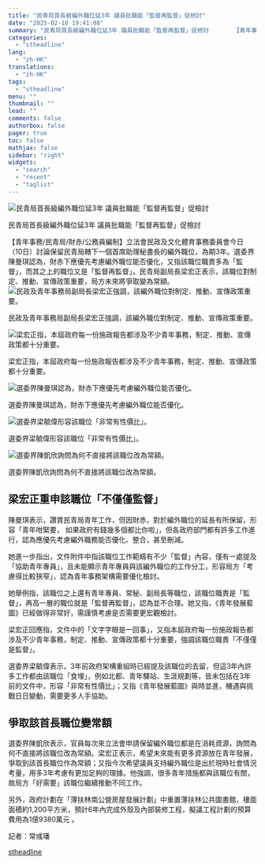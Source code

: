 ```yaml
---
title: "民青局首長級編外職位延3年 議員批職能「監督再監督」促檢討"
date: "2025-02-10 19:41:08"
summary: "民青局首長級編外職位延3年 議員批職能「監督再監督」促檢討       【青年事務/民青局/..."
categories:
  - "stheadline"
lang:
  - "zh-HK"
translations:
  - "zh-HK"
tags:
  - "stheadline"
menu: ""
thumbnail: ""
lead: ""
comments: false
authorbox: false
pager: true
toc: false
mathjax: false
sidebar: "right"
widgets:
  - "search"
  - "recent"
  - "taglist"
---
```


![民青局首長級編外職位延3年 議員批職能「監督再監督」促檢討](https://image.stheadline.com/f/680p0/0x0/100/none/7a9e9fa7849d3069d12be09f3a6f2aec/stheadline/inewsmedia/20250210/_2025021019281844699.jpg)

民青局首長級編外職位延3年 議員批職能「監督再監督」促檢討




【青年事務/民青局/財赤/公務員編制】立法會民政及文化體育事務委員會今日（10日）討論保留民青局轄下一個首席助理秘書長的編外職位，為期3年。選委界陳曼琪認為，財赤下應優先考慮編外職位能否優化，又指該職位職責多為「監督」，而其之上的職位又是「監督再監督」。民青局副局長梁宏正表示，該職位對制定、推動、宣傳政策重要，局方未來將爭取變為常額。
 ![民政及青年事務局副局長梁宏正強調，該編外職位對制定、推動、宣傳政策重要。](https://image.hkhl.hk/f/1024p0/0x0/100/none/c0a7eecb7b91bc4dc6eb2bbf1e60e21f/2025-02/NY230801HY005.jpg)


民政及青年事務局副局長梁宏正強調，該編外職位對制定、推動、宣傳政策重要。



 ![梁宏正指，本屆政府每一份施政報告都涉及不少青年事務，制定、推動、宣傳政策都十分重要。](https://image.hkhl.hk/f/1024p0/0x0/100/none/43971a8f9903705cae32ddff551b8fdf/2025-02/KakaoTalk_20230428_185035334_04.jpg)


梁宏正指，本屆政府每一份施政報告都涉及不少青年事務，制定、推動、宣傳政策都十分重要。



 ![選委界陳曼琪認為，財赤下應優先考慮編外職位能否優化。](https://image.hkhl.hk/f/1024p0/0x0/100/none/17a5913c92e6e0999bc681e7e19e61b9/2025-02/NI241030LG004_2_.jpg)


選委界陳曼琪認為，財赤下應優先考慮編外職位能否優化。



 ![選委界梁毓偉形容該職位「非常有性價比」。](https://image.hkhl.hk/f/1024p0/0x0/100/none/88aa663b95c64159c58f1655182dc76d/2025-02/NC240522LG081_2_.jpg)


選委界梁毓偉形容該職位「非常有性價比」。



 ![選委界陳凱欣詢問為何不直接將該職位改為常額。](https://image.hkhl.hk/f/1024p0/0x0/100/none/b60778ba960cd5aa6fe0409e69c5ca49/2025-02/NA240703LG027.jpg)


選委界陳凱欣詢問為何不直接將該職位改為常額。




**梁宏正重申該職位「不僅僅監督」**
-------------------

陳曼琪表示，讚賞民青局青年工作，但因財赤，對於編外職位的延長有所保留，形容「青年咁緊要， 如果政府有錢幾多個都比你啦」，但各政府部門都有許多工作進行，認為應優先考慮編外職務能否優化、整合，甚至刪減。

她進一步指出，文件附件中指該職位工作範疇有不少「監督」內容，僅有一處提及「協助青年專員」，且未能顯示青年專員與該編外職位的工作分工，形容局方「考慮得比較狹窄」，認為青年事務架構需要優化檢討。

她舉例指，該職位之上還有青年專員、常秘、副局長等職位，該職位職責是「監督」，再高一層的職位就是「監督再監督」，認為並不合理。她又指，《青年發展藍圖》已經做得非常好，需謹慎考慮是否需要更宏觀檢討。

梁宏正回應指，文件中的「文字字眼是一回事」，又指本屆政府每一份施政報告都涉及不少青年事務，制定、推動、宣傳政策都十分重要，強調該職位職責「不僅僅是監督」。

選委界梁毓偉表示，3年前政府架構重組時已經提及該職位的去留，但這3年內許多工作都由該職位「食埋」，例如北都、青年驛站、生涯規劃等，皆未包括在3年前的文件中，形容「非常有性價比」；又指《青年發展藍圖》與時並進，機遇與挑戰日日變動，需要更多人手協助。

**爭取該首長職位變常額**
--------------

選委界陳凱欣表示，官員每次來立法會申請保留編外職位都是在消耗資源，詢問為何不直接將該職位改為常額。梁宏正表示，希望未來能有更多資源放在青年發展，爭取到該首長職位作為常額；又指今次希望議員支持編外職位是出於現時社會情況考量，用多3年考慮有更加足夠的理據。他強調，很多青年措施都與該職位有關，故局方「好需要」該職位繼續推動不同工作。

另外，政府計劃在「薄扶林南公營房屋發展計劃」中重置薄扶林公共圖書館，樓面面積約1,200平方米，預計6年內完成外殼及內部裝修工程，擬議工程計劃的預算費用為1億9380萬元 。

記者：常彧璠

[stheadline](https://std.stheadline.com/realtime/article/2051948/即時-港聞-民青局首長級編外職位延3年-議員批職能-監督再監督-促檢討)
